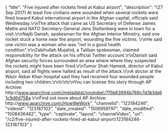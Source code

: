 {
    "title": "Five injured after rockets fired at Kabul airport",
    "description": "(27 Sep 2017) At least five civilians were wounded when several rockets were fired toward Kabul international airport in the Afghan capital, officials said Wednesday.\r\nThe attack that came as US Secretary of Defense James Mattis and NATO Secretary-General Jens Stoltenberg were in town for a visit.\r\nNajib Danish, spokesman for the Afghan Interior Ministry, said one rocket stuck a home near the airport, wounding the five victims. \r\nHe said one victim was a woman who was \"not in a good health condition\".\r\nZabihullah Mujahid, a Taliban spokesman, claimed responsibility for the attack on his official Twitter account.\r\nDanish said Afghan security forces surrounded an area where where they suspected the rockets might have been fired.\r\nTumor Shah Hamedi, director of Kabul airport, said all flights were halted as result of the attack.\r\nA doctor at the Wazir Akbar Khan hospital said they had received four wounded people including two children.\r\n\r\n\r\nYou can license this story through AP Archive: http:\/\/www.aparchive.com\/metadata\/youtube\/7f5b63994b769c7d3b1da61c9d6d758a \r\nFind out more about AP Archive: http:\/\/www.aparchive.com\/HowWeWork",
    "channelid": "123184246",
    "videoid": "123187103",
    "date_created": "1506959797",
    "date_modified": "1508436482",
    "type": "captivate",
    "layout": "channelVideo",
    "url": "\/c2\/five-injured-after-rockets-fired-at-kabul-airport\/123184246-123187103"
}
